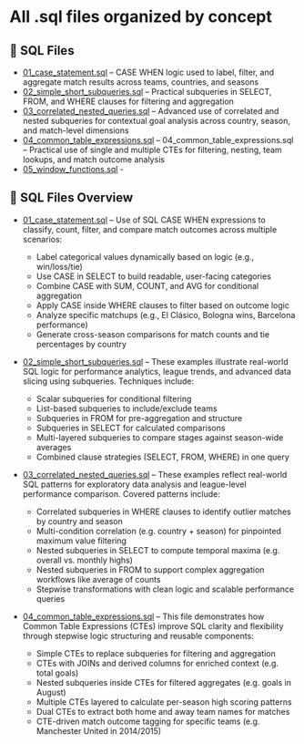 # All .sql files organized by concept

## 📄 SQL Files
- [01_case_statement.sql](01_case_statement.sql) – CASE WHEN logic used to label, filter, and aggregate match results across teams, countries, and seasons
- [02_simple_short_subqueries.sql](02_simple_short_subqueries.sql) – Practical subqueries in SELECT, FROM, and WHERE clauses for filtering and aggregation
- [03_correlated_nested_queries.sql](03_correlated_nested_queries.sql) – Advanced use of correlated and nested subqueries for contextual goal analysis across country, season, and match-level dimensions
- [04_common_table_expressions.sql](04_common_table_expressions.sql) – 04_common_table_expressions.sql – Practical use of single and multiple CTEs for filtering, nesting, team lookups, and match outcome analysis
- [05_window_functions.sql](05_window_functions.sql) - 


## 📄 SQL Files Overview

* [01_case_statement.sql](01_case_statement.sql) – Use of SQL CASE WHEN expressions to classify, count, filter, and compare match outcomes across multiple scenarios:

  * Label categorical values dynamically based on logic (e.g., win/loss/tie)
  * Use CASE in SELECT to build readable, user-facing categories
  * Combine CASE with SUM, COUNT, and AVG for conditional aggregation
  * Apply CASE inside WHERE clauses to filter based on outcome logic
  * Analyze specific matchups (e.g., El Clásico, Bologna wins, Barcelona performance)
  * Generate cross-season comparisons for match counts and tie percentages by country

* [02_simple_short_subqueries.sql](02_simple_short_subqueries.sql) – These examples illustrate real-world SQL logic for performance analytics, league trends, and advanced data slicing using subqueries. Techniques include:

  * Scalar subqueries for conditional filtering
  * List-based subqueries to include/exclude teams
  * Subqueries in FROM for pre-aggregation and structure
  * Subqueries in SELECT for calculated comparisons
  * Multi-layered subqueries to compare stages against season-wide averages
  * Combined clause strategies (SELECT, FROM, WHERE) in one query

* [03_correlated_nested_queries.sql](03_correlated_nested_queries.sql) – These examples reflect real-world SQL patterns for exploratory data analysis and league-level performance comparison. Covered patterns include:

  * Correlated subqueries in WHERE clauses to identify outlier matches by country and season
  * Multi-condition correlation (e.g. country + season) for pinpointed maximum value filtering
  * Nested subqueries in SELECT to compute temporal maxima (e.g. overall vs. monthly highs)
  * Nested subqueries in FROM to support complex aggregation workflows like average of counts
  * Stepwise transformations with clean logic and scalable performance queries

* [04_common_table_expressions.sql](04_common_table_expressions.sql) – This file demonstrates how Common Table Expressions (CTEs) improve SQL clarity and flexibility through stepwise logic structuring and reusable components:

  * Simple CTEs to replace subqueries for filtering and aggregation
  * CTEs with JOINs and derived columns for enriched context (e.g. total goals)
  * Nested subqueries inside CTEs for filtered aggregates (e.g. goals in August)
  * Multiple CTEs layered to calculate per-season high scoring patterns
  * Dual CTEs to extract both home and away team names for matches
  * CTE-driven match outcome tagging for specific teams (e.g. Manchester United in 2014/2015)
